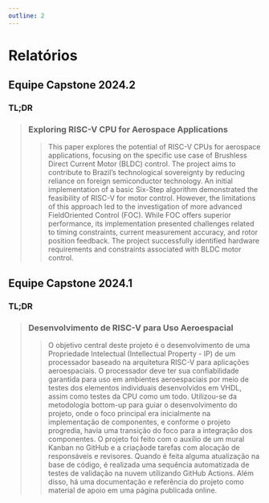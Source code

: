 ```yaml
---
outline: 2
---
```


# Relatórios

## Equipe Capstone 2024.2

<Badge type="info" text="Data: dezembro de 2024"/>
<Badge type="info" text="Tipo: Documento PDF"/>
<Badge type="info" text="Tamanho: 6,2 MB"/>
<Badge type="info" text="Páginas: 17"/>

### TL;DR

> ### Exploring RISC-V CPU for Aerospace Applications
>
>> This paper explores the potential of RISC-V CPUs for aerospace applications,
>> focusing on the specific use case of Brushless Direct Current Motor (BLDC)
>> control. The project aims to contribute to Brazil’s technological sovereignty
>> by reducing reliance on foreign semiconductor technology. An initial
>> implementation of a basic Six-Step algorithm demonstrated the feasibility of
>> RISC-V for motor control. However, the limitations of this approach led to
>> the investigation of more advanced FieldOriented Control (FOC). While FOC
>> offers superior performance, its implementation presented challenges related
>> to timing constraints, current measurement accuracy, and rotor position
>> feedback. The project successfully identified hardware requirements and
>> constraints associated with BLDC motor control.

<VPButton text="Leia o paper &rarr;" href="/docs/documents/2024_2-report.pdf" />

## Equipe Capstone 2024.1

<Badge type="info" text="Data: março de 2024"/>
<Badge type="info" text="Tipo: Documento PDF"/>
<Badge type="info" text="Tamanho: 3,56 MB"/>
<Badge type="info" text="Páginas: 102"/>

### TL;DR

> ### Desenvolvimento de RISC-V para Uso Aeroespacial
>
>> O objetivo central deste projeto é o desenvolvimento de uma Propriedade
>> Intelectual (Intellectual Property - IP) de um processador baseado na
>> arquitetura RISC-V para aplicações aeroespaciais. O processador deve ter sua
>> confiabilidade garantida para uso em ambientes aeroespaciais por meio de
>> testes dos elementos individuais desenvolvidos em VHDL, assim como testes da
>> CPU como um todo. Utilizou-se da metodologia bottom-up para guiar o
>> desenvolvimento do projeto, onde o foco principal era inicialmente na
>> implementação de componentes, e conforme o projeto progredia, havia uma
>> transição do foco para a integração dos componentes. O projeto foi feito com
>> o auxílio de um mural Kanban no GitHub e a criaçãode tarefas com alocação de
>> responsáveis e revisores. Quando é feita alguma atualização na base de
>> código, é realizada uma sequência automatizada de testes de validação na
>> nuvem utilizando GitHub Actions. Além disso, há uma documentação e referência
>> do projeto como material de apoio em uma página publicada online.

<VPButton text="Leia o relatório &rarr;" href="/docs/documents/2024_1-report.pdf" />
